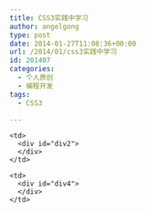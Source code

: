 ```yaml
---
title: CSS3实践中学习
author: angelgong
type: post
date: 2014-01-27T11:08:36+00:00
url: /2014/01/css3实践中学习
id: 201407
categories:
  - 个人原创
  - 编程开发
tags:
  - CSS3

---
```

<div id="parentDiv">
  <div>
    <td>
      <div id="div1">
      </div>
    </td>
    
    <td>
      <div id="div2">
      </div>
    </td>
  </div>
  
  <div>
    <td>
      <div id="div3">
      </div>
    </td>
    
    <td>
      <div id="div4">
      </div>
    </td>
  </div></p>
</div>